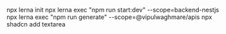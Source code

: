 npx lerna init
npx lerna exec "npm run start:dev" --scope=backend-nestjs
npx lerna exec "npm run generate" --scope=@vipulwaghmare/apis
npx shadcn add textarea
